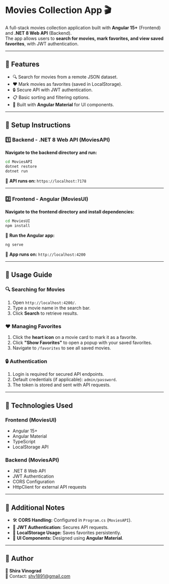 # Movies Collection App 🎬

A full-stack movies collection application built with **Angular 15+** (Frontend) and **.NET 8 Web API** (Backend).  
The app allows users to **search for movies, mark favorites, and view saved favorites**, with JWT authentication.

---

## 📌 Features

- 🔍 Search for movies from a remote JSON dataset.
- ❤️ Mark movies as favorites (saved in LocalStorage).
- 🔒 Secure API with JWT authentication.
- 📋 Basic sorting and filtering options.
- 🎨 Built with **Angular Material** for UI components.

---

## 🚀 Setup Instructions

###  1️⃣ Backend - .NET 8 Web API (MoviesAPI)

 **Navigate to the backend directory and run:**
```sh
cd MoviesAPI
dotnet restore
dotnet run
```

📌 **API runs on:** `https://localhost:7178`

---

###  2️⃣ Frontend - Angular (MoviesUI)

 **Navigate to the frontend directory and install dependencies:**
```sh
cd MoviesUI
npm install
```

💪 **Run the Angular app:**
```sh
ng serve
```

📌 **App runs on:** `http://localhost:4200`

---

## 🎯 Usage Guide

### 🔍 **Searching for Movies**
1. Open `http://localhost:4200/`.
2. Type a movie name in the search bar.
3. Click **Search** to retrieve results.

### ❤️ **Managing Favorites**
1. Click the **heart icon** on a movie card to mark it as a favorite.
2. Click **"Show Favorites"** to open a popup with your saved favorites.
3. Navigate to `/favorites` to see all saved movies.

### 🔒 **Authentication**
1. Login is required for secured API endpoints.
2. Default credentials (if applicable): `admin/password`.
3. The token is stored and sent with API requests.

---

## 📌 Technologies Used

### **Frontend (MoviesUI)**
- Angular 15+
- Angular Material
- TypeScript
- LocalStorage API

### **Backend (MoviesAPI)**
- .NET 8 Web API
- JWT Authentication
- CORS Configuration
- HttpClient for external API requests

---

## 📌 Additional Notes

- 🛠 **CORS Handling:** Configured in `Program.cs` (`MoviesAPI`).
- 🔑 **JWT Authentication:** Secures API requests.
- 📂 **LocalStorage Usage:** Saves favorites persistently.
- 🎨 **UI Components:** Designed using **Angular Material**.

---

## 📌 Author
👤 **Shira Vinograd**  
📧 Contact: shv1891@gmail.com 


